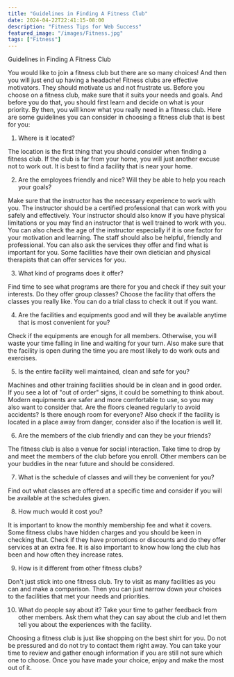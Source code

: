 ```yaml
---
title: "Guidelines in Finding A Fitness Club"
date: 2024-04-22T22:41:15-08:00
description: "Fitness Tips for Web Success"
featured_image: "/images/Fitness.jpg"
tags: ["Fitness"]
---
```


Guidelines in Finding A Fitness Club

You would like to join a fitness club but there are so many choices! And then you will just end up having a headache! Fitness clubs are effective motivators. They should motivate us and not frustrate us. Before you choose on a fitness club, make sure that it suits your needs and goals. And before you do that, you should first learn and decide on what is your priority. By then, you will know what you really need in a fitness club. Here are some guidelines you can consider in choosing a fitness club that is best for you:

1. Where is it located?

The location is the first thing that you should consider when finding a fitness club. If the club is far from your home, you will just another excuse not to work out. It is best to find a facility that is near your home.

2. Are the employees friendly and nice? Will they be able to help you reach your goals?

Make sure that the instructor has the necessary experience to work with you. The instructor should be a certified professional that can work with you safely and effectively. Your instructor should also know if you have physical limitations or you may find an instructor that is well trained to work with you. You can also check the age of the instructor especially if it is one factor for your motivation and learning. The staff should also be helpful, friendly and professional. You can also ask the services they offer and find what is important for you. Some facilities have their own dietician and physical therapists that can offer services for you.

3. What kind of programs does it offer? 

Find time to see what programs are there for you and check if they suit your interests. Do they offer group classes? Choose the facility that offers the classes you really like. You can do a trial class to check it out if you want.

4. Are the facilities and equipments good and will they be available anytime that is most convenient for you?

Check if the equipments are enough for all members. Otherwise, you will waste your time falling in line and waiting for your turn. Also make sure that the facility is open during the time you are most likely to do work outs and exercises.

5. Is the entire facility well maintained, clean and safe for you?

Machines and other training facilities should be in clean and in good order. If you see a lot of "out of order" signs, it could be something to think about. Modern equipments are safer and more comfortable to use, so you may also want to consider that. Are the floors cleaned regularly to avoid accidents? Is there enough room for everyone? Also check if the facility is located in a place away from danger, consider also if the location is well lit.

6. Are the members of the club friendly and can they be your friends?

The fitness club is also a venue for social interaction. Take time to drop by and meet the members of the club before you enroll. Other members can be your buddies in the near future and should be considered.

7. What is the schedule of classes and will they be convenient for you?

Find out what classes are offered at a specific time and consider if you will be available at the schedules given. 

8. How much would it cost you?

It is important to know the monthly membership fee and what it covers. Some fitness clubs have hidden charges and you should be keen in checking that. Check if they have promotions or discounts and do they offer services at an extra fee. It is also important to know how long the club has been and how often they increase rates.

9. How is it different from other fitness clubs? 

Don't just stick into one fitness club. Try to visit as many facilities as you can and make a comparison. Then you can just narrow down your choices to the facilities that met your needs and priorities.

10. What do people say about it? Take your time to gather feedback from other members. Ask them what they can say about the club and let them tell you about the experiences with the facility.

Choosing a fitness club is just like shopping on the best shirt for you. Do not be pressured and do not try to contact them right away. You can take your time to review and gather enough information if you are still not sure which one to choose. Once you have made your choice, enjoy and make the most out of it. 
 



